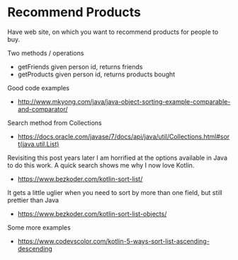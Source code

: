 Recommend Products
==================

Have web site, on which you want to recommend products for people to buy.

Two methods / operations
  * getFriends given person id, returns friends 
  * getProducts given person id, returns products bought
  
Good code examples
  * http://www.mkyong.com/java/java-object-sorting-example-comparable-and-comparator/

Search method from Collections 
  * https://docs.oracle.com/javase/7/docs/api/java/util/Collections.html#sort(java.util.List)  
  
Revisiting this post years later I am horrified at the options available in Java to do this work. A quick search shows me why I now love Kotlin.
  * https://www.bezkoder.com/kotlin-sort-list/

It gets a little uglier when you need to sort by more than one field, but still prettier than Java
  * https://www.bezkoder.com/kotlin-sort-list-objects/

Some more examples
  * https://www.codevscolor.com/kotlin-5-ways-sort-list-ascending-descending
